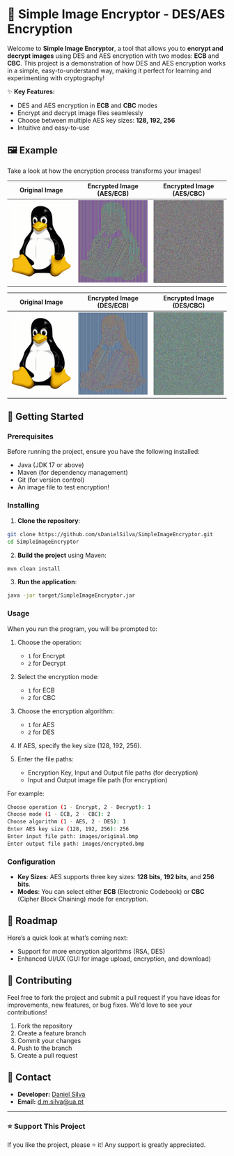 # 🔐 Simple Image Encryptor - DES/AES Encryption

Welcome to **Simple Image Encryptor**, a tool that allows you to **encrypt and decrypt images** using DES and AES encryption with two modes: **ECB** and **CBC**. This project is a demonstration of how DES and AES encryption works in a simple, easy-to-understand way, making it perfect for learning and experimenting with cryptography!

✨ **Key Features:**
- DES and AES encryption in **ECB** and **CBC** modes
- Encrypt and decrypt image files seamlessly
- Choose between multiple AES key sizes: **128, 192, 256**
- Intuitive and easy-to-use

## 🖼️ Example

Take a look at how the encryption process transforms your images!

| **Original Image**                | **Encrypted Image (AES/ECB)**      | **Encrypted Image (AES/CBC)**     |
|-----------------------------------|-------------------------------------|------------------------------------|
| ![Original Image](images/original.bmp) | ![Encrypted Image ECB](images/encryptedECB.bmp) | ![Encrypted Image CBC](images/encryptedCBC.bmp) |

| **Original Image**                | **Encrypted Image (DES/ECB)**      | **Encrypted Image (DES/CBC)**     |
|-----------------------------------|-------------------------------------|------------------------------------|
| ![Original Image](images/original.bmp) | ![Encrypted Image ECB](images/ECBDES.bmp) | ![Encrypted Image CBC](images/CBCDES.bmp) |


## 🚀 Getting Started

### Prerequisites

Before running the project, ensure you have the following installed:

- Java (JDK 17 or above)
- Maven (for dependency management)
- Git (for version control)
- An image file to test encryption!

### Installing

1. **Clone the repository**:

```bash
git clone https://github.com/sDanielSilva/SimpleImageEncryptor.git
cd SimpleImageEncryptor
```

2. **Build the project** using Maven:

```bash
mvn clean install
```

3. **Run the application**:

```bash
java -jar target/SimpleImageEncryptor.jar
```

### Usage

When you run the program, you will be prompted to:

1. Choose the operation:
   - `1` for Encrypt
   - `2` for Decrypt

2. Select the encryption mode:
   - `1` for ECB
   - `2` for CBC

3. Choose the encryption algorithm:
   - `1` for AES
   - `2` for DES

4. If AES, specify the key size (128, 192, 256).
5. Enter the file paths:
   - Encryption Key, Input and Output file paths (for decryption)
   - Input and Output image file path (for encryption)

For example:

```bash
Choose operation (1 - Encrypt, 2 - Decrypt): 1
Choose mode (1 - ECB, 2 - CBC): 2
Choose algorithm (1 - AES, 2 - DES): 1
Enter AES key size (128, 192, 256): 256
Enter input file path: images/original.bmp
Enter output file path: images/encrypted.bmp
```

### Configuration

- **Key Sizes**: AES supports three key sizes: **128 bits**, **192 bits**, and **256 bits**.
- **Modes**: You can select either **ECB** (Electronic Codebook) or **CBC** (Cipher Block Chaining) mode for encryption.

## 🎯 Roadmap

Here’s a quick look at what’s coming next:

- Support for more encryption algorithms (RSA, DES)
- Enhanced UI/UX (GUI for image upload, encryption, and download)

## 🤝 Contributing

Feel free to fork the project and submit a pull request if you have ideas for improvements, new features, or bug fixes. We'd love to see your contributions!

1. Fork the repository
2. Create a feature branch
3. Commit your changes
4. Push to the branch
5. Create a pull request

## 💬 Contact

- **Developer:** [Daniel Silva](https://github.com/sDanielSilva)
- **Email:** d.m.silva@ua.pt

---

### ⭐️ Support This Project

If you like the project, please ⭐️ it! Any support is greatly appreciated.
